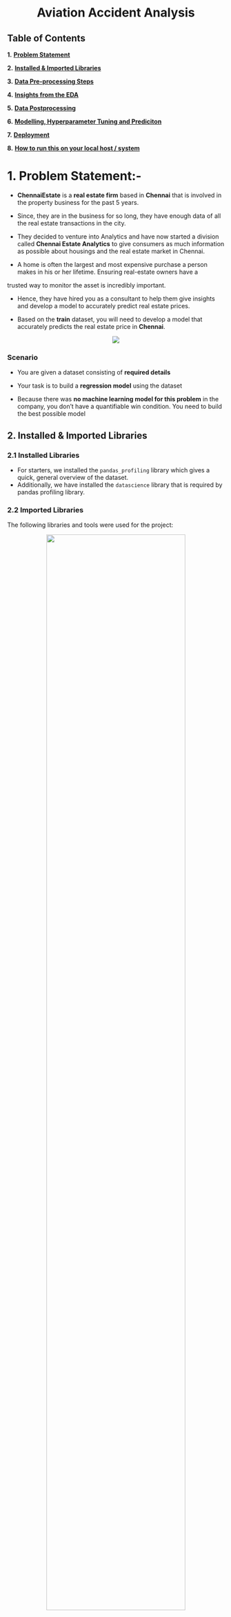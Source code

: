 ﻿
# <center>**Aviation Accident Analysis**</center>

## **Table of Contents**

**1.**  [**Problem Statement**](#Section1) <br>

**2.**  [**Installed & Imported Libraries**](#Section2) <br>

**3.**  [**Data Pre-processing Steps**](#Section3)<br>

**4.**  [**Insights from the EDA**](#Section4)<br>

**5.**  [**Data Postprocessing**](#Section5)<br>

**6.**  [**Modelling, Hyperparameter Tuning and Prediciton**](#Section6)<br>

**7.**  [**Deployment**](#Section7)

**8.**  [**How to run this on your local host / system**](#Section8)<br>


<a  name=Section1></a>
---
# **1. Problem Statement:-**


  

- **ChennaiEstate** is a **real estate firm** based in **Chennai** that is involved in the property business for the past 5 years.

  

- Since, they are in the business for so long, they have enough data of all the real estate transactions in the city.

  

- They decided to venture into Analytics and have now started a division called **Chennai Estate Analytics** to give consumers as much information as possible about housings and the real estate market in Chennai.

  

- A home is often the largest and most expensive purchase a person makes in his or her lifetime. Ensuring real-estate owners have a

trusted way to monitor the asset is incredibly important.

  

- Hence, they have hired you as a consultant to help them give insights and develop a model to accurately predict real estate prices.

  

- Based on the **train** dataset, you will need to develop a model that accurately predicts the real estate price in **Chennai**.

  

<center><img  src = "https://therealdeal.com/national/wp-content/uploads/2021/03/CoreLogic-Home-Price-Reports-Highest-Growth-Since-2013.gif"></center>

  

### **Scenario**

  

- You are given a dataset consisting of **required details**

  

- Your task is to build a **regression model** using the dataset

  

- Because there was **no machine learning model for this problem** in the company, you don’t have a quantifiable win condition. You need to build the best possible model

<a  name = Section2></a>

## **2. Installed & Imported Libraries**

<a  name = Section31></a>

### **2.1 Installed Libraries**

- For starters, we installed the `pandas_profiling` library which gives a quick, general overview of the dataset.
- Additionally, we have installed the `datascience` library that is required by pandas profiling library.

<a  name = Section32></a>
### **2.2 Imported Libraries**

The following libraries and tools were used for the project:
<center><img  src="https://cdn.analyticsvidhya.com/wp-content/uploads/2020/11/Untitled-design24.png"  width=80%></center>

- **Pandas**: Importing for panel data analysis
- **Pandas Profiling**: To perform data profiling
- **Numpy**: For numerical python operations
- **Matplotlib (Pyplot)**: A popular plotting library used along with pandas
- **Seaborn**: A library, built on matplotlib, to create beautiful plots
- **Scikit Learn**: To perform all tasks realted to Machine Learning
- **Flask** : To perform operations related to REST API
- **Pycharm:** The Runtime environment for development of app.py
- **html:** To make the **render templates**




<a  name = Section3></a>

## **3. Data Pre-processing Steps**

<a  name = Section41></a>

### **3.1 Dataset Description**:

<center>


- We have **7109 Samples**  and for each of sample **19 different** properties are recorded.

  
  

| **Column Name** | **Description** |
| ------------: |:------------|
|  INT_SQFT |  The interior Sq. Ft of the property
   | N_BEDROOM | The number of Bed rooms
   | N_BATHROOM | The number of bathrooms
   | N_ROOM | Total Number of Rooms
   | QS_ROOMS | The quality score assigned for rooms based on buyer reviews
   | QS_BATHROOM | The quality score assigned for bathroom based on buyer reviews
   | QS_BEDROOM | The quality score assigned for bedroom based on buyer reviews
  | QS_OVERALL | The Overall quality score assigned for the property
   | SALE_COND | The Sale Conditio|    | BUILDTYPE | The type of building |AREA | The property in which the real estate is located
   | DIST_MAINROAD | The distance of the property to the main road
   | PARK_FACIL | Whether parking facility is available
 |    UTILITY_AVAIL | What facilities are available | 
 |STREET| Kind of the Street|
 |MZzone|Zone of the area|
|  PRT_ID | The Property Transaction ID assigned by ChennaiEstate
  | COMMIS | The Commission paid to the agent
   | SALES_PRICE | The total sale price of the property
</center>


### Observations:
- There are total  **13 numerical data-type and 8 object type data files**  recorded.
-  The mean of the **SALES_PRICE** is found to be **10894909.63919**


### **3.2 Data Cleaning**

- In this section, we **cleaned out** our data based on the information retrieved from the previous observations.

- Hence, we performed the following subtasks.

- Checking for **missing values** and manipulating them.

- Checking the **datatype**.

- Checking the  **Spelling Correction**
<a name=Section4></a>

## **4. Insights from the EDA**

<center><img  src="https://cdn-images-1.medium.com/max/1000/1*Owa2rsDG6Rwv1IM_RdsL3A.gif"></center>

- The data was **successfully studied** and hence, the **insights** were **marked down** in order to make proper **business decisions**.

- The freq of **RL** is maximum for **MZZONE**

- **Paved** type streets has been reported maximum number of times.

- **UTILITY_AVAIL** has **AllPub** recorded the maximum number of times.
<a name=Section5></a>

## **5. Data Postprocessing**

- In this section we performed the **Data Encoding**.

- Then we further genarated a few **new features**.

- Next we performed **Data Extraction**.


<a name=Section6></a>
## **6. Modelling and Hyoeroparameter Tuning and Prediciton**
<center><img  src="https://cdn.dribbble.com/users/1571442/screenshots/6356637/dribbbble_machinelearning_4x.png"></center>

- We performed modelling with most of the commonlu used **Machine Learning** models.

-  As a **Baseline** it was found that **CatBoost Regressor** was giving us the highest **r2 score** and least **overfitting**.

- We further tuned the model with **RandomSearchCV ** and found that we had a very low improvement of **0.005** in the **validation data**.

- However, still this was giiving the lowest overfitting on validation data. hence, we selected this model as the **best fit**.

- Finall , we made predicitoins with this model and found that this model was giving us an **r_2 score** of **0.99** on **unseen data** and was **generalising well**.


<a name=Section7></a>

## **7. Deployment**

- After finding the best fit we dropped the model as a **pickle file (.pkl file)**.

- Now we developed the **templates** in order to render the **form** that should take in inputs from the end user.

- Finally we connected the templates with the **app.py** file and embed the model in pickle format.

- Finally we were able to successfully make a **request** 
and get **response** through the app,py file.


<a name=Section8></a>
## **8. How to run this on your local host / system**

- Downlaod the complete repo into your local system and save it into the same **directory.**

- Install **PyCharm Community Edition** or any other **IDE** like **Spyder** into your local system and open **app.py** file in that **IDE**.

- After that run the code on the **app.py file** (If you're using Pycharm then then simply press **ctrl +F5** )

<center><img  src="https://github.com/ghoshpronay18071997/real_estate_deployed/blob/main/Photos%20for%20Deployment/Documentary.png"></center>

- Check the console you'll be getting a **link**.

- Clciking this link will open a new **browser** (typically the **default** one)

- Give in the values and click on **predict** button.

- You'll have the **results** in front of you.

